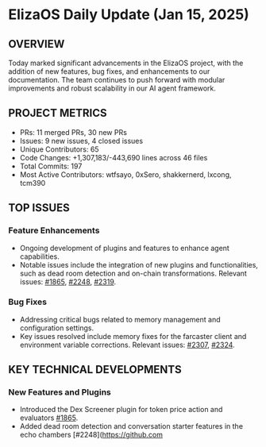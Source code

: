 # ElizaOS Daily Update (Jan 15, 2025)

## OVERVIEW 
Today marked significant advancements in the ElizaOS project, with the addition of new features, bug fixes, and enhancements to our documentation. The team continues to push forward with modular improvements and robust scalability in our AI agent framework.

## PROJECT METRICS
- PRs: 11 merged PRs, 30 new PRs
- Issues: 9 new issues, 4 closed issues
- Unique Contributors: 65
- Code Changes: +1,307,183/-443,690 lines across 46 files
- Total Commits: 197
- Most Active Contributors: wtfsayo, 0xSero, shakkernerd, lxcong, tcm390

## TOP ISSUES
### Feature Enhancements
- Ongoing development of plugins and features to enhance agent capabilities.
- Notable issues include the integration of new plugins and functionalities, such as dead room detection and on-chain transformations. Relevant issues: [#1865](https://github.com/elizaos/eliza/pull/1865), [#2248](https://github.com/elizaos/eliza/pull/2248), [#2319](https://github.com/elizaos/eliza/pull/2319).

### Bug Fixes
- Addressing critical bugs related to memory management and configuration settings.
- Key issues resolved include memory fixes for the farcaster client and environment variable corrections. Relevant issues: [#2307](https://github.com/elizaos/eliza/pull/2307), [#2324](https://github.com/elizaos/eliza/pull/2324).

## KEY TECHNICAL DEVELOPMENTS
### New Features and Plugins
- Introduced the Dex Screener plugin for token price action and evaluators [#1865](https://github.com/elizaos/eliza/pull/1865).
- Added dead room detection and conversation starter features in the echo chambers [#2248](https://github.com
